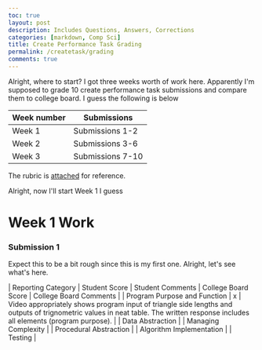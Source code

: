 ```yaml
---
toc: true
layout: post
description: Includes Questions, Answers, Corrections
categories: [markdown, Comp Sci]
title: Create Performance Task Grading
permalink: /createtask/grading
comments: true
---
```


Alright, where to start? I got three weeks worth of work here. Apparently I'm supposed to grade 10 create performance task submissions and compare them to college board. I guess the following is below

| Week number | Submissions | 
|-|-|
| Week 1 | Submissions 1-2 |
| Week 2 | Submissions 3-6 |
| Week 3 | Submissions 7-10 |

The rubric is [attached](https://apcentral.collegeboard.org/media/pdf/ap22-sg-computer-science-principles.pdf) for reference.

Alright, now I'll start Week 1 I guess

# Week 1 Work


### Submission 1

Expect this to be a bit rough since this is my first one. Alright, let's see what's here.

| Reporting Category | Student Score | Student Comments | College Board Score | College Board Comments |
| Program Purpose and Function | x | Video appropriately shows program input of triangle side lengths and outputs of trignometric values in neat table. The written response includes all elements (program purpose). | 
| Data Abstraction | 
| Managing Complexity | 
| Procedural Abstraction |
| Algorithm Implementation |
| Testing | 